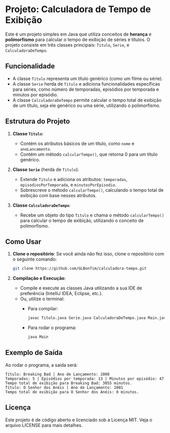 
# Projeto: Calculadora de Tempo de Exibição

Este é um projeto simples em Java que utiliza conceitos de **herança** e **polimorfismo** para calcular o tempo de exibição de séries e títulos. O projeto consiste em três classes principais: `Titulo`, `Serie`, e `CalculadoraDeTempo`.

## Funcionalidade

- A classe `Titulo` representa um título genérico (como um filme ou série).
- A classe `Serie` herda de `Titulo` e adiciona funcionalidades específicas para séries, como número de temporadas, episódios por temporada e minutos por episódio.
- A classe `CalculadoraDeTempo` permite calcular o tempo total de exibição de um título, seja ele genérico ou uma série, utilizando o polimorfismo.

## Estrutura do Projeto

1. **Classe `Titulo`**:
    - Contém os atributos básicos de um título, como `nome` e `anoLancamento`.
    - Contém um método `calcularTempo()`, que retorna 0 para um título genérico.

2. **Classe `Serie`** (herda de `Titulo`):
    - Extende `Titulo` e adiciona os atributos: `temporadas`, `episodiosPorTemporada`, e `minutosPorEpisodio`.
    - Sobrescreve o método `calcularTempo()`, calculando o tempo total de exibição com base nesses atributos.
    
3. **Classe `CalculadoraDeTempo`**:
    - Recebe um objeto do tipo `Titulo` e chama o método `calcularTempo()` para calcular o tempo de exibição, utilizando o conceito de polimorfismo.

## Como Usar

1. **Clone o repositório**:
   Se você ainda não fez isso, clone o repositório com o seguinte comando:

   ```bash
   git clone https://github.com/GLBonfim/calculadora-tempo.git
   ```

2. **Compilação e Execução**:
    - Compile e execute as classes Java utilizando a sua IDE de preferência (IntelliJ IDEA, Eclipse, etc.).
    - Ou, utilize o terminal:
        - Para compilar:

          ```bash
          javac Titulo.java Serie.java CalculadoraDeTempo.java Main.java
          ```

        - Para rodar o programa:

          ```bash
          java Main
          ```

## Exemplo de Saída

Ao rodar o programa, a saída será:

```
Título: Breaking Bad | Ano de Lançamento: 2008
Temporadas: 5 | Episódios por temporada: 13 | Minutos por episódio: 47
Tempo total de exibição para Breaking Bad: 3055 minutos.
Título: O Senhor dos Anéis | Ano de Lançamento: 2001
Tempo total de exibição para O Senhor dos Anéis: 0 minutos.
```

## Licença

Este projeto é de código aberto e licenciado sob a Licença MIT. Veja o arquivo LICENSE para mais detalhes.
